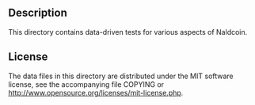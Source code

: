 Description
------------

This directory contains data-driven tests for various aspects of Naldcoin.

License
--------

The data files in this directory are distributed under the MIT software
license, see the accompanying file COPYING or
http://www.opensource.org/licenses/mit-license.php.

